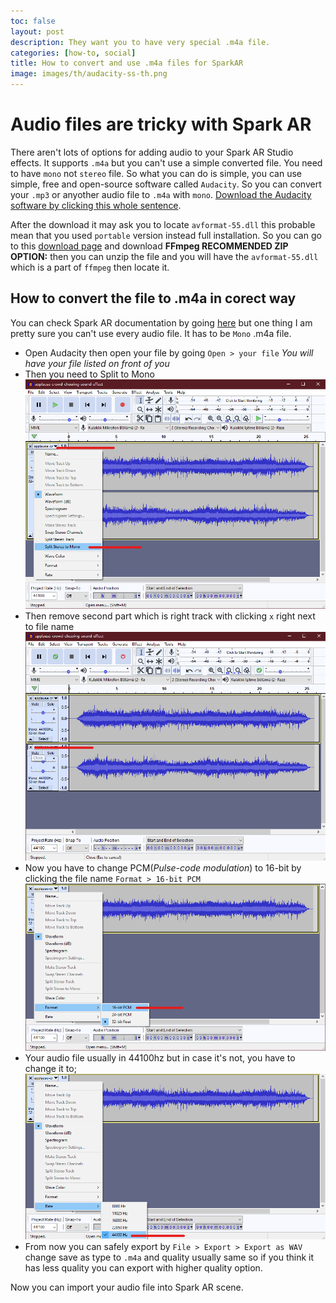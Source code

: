 ```yaml
---
toc: false
layout: post
description: They want you to have very special .m4a file.
categories: [how-to, social]
title: How to convert and use .m4a files for SparkAR
image: images/th/audacity-ss-th.png
---
```

# Audio files are tricky with Spark AR

There aren't lots of options for adding audio to your Spark AR Studio effects. It supports `.m4a` but you can't use a simple converted file. You need to have `mono` not `stereo` file. So what you can do is simple, you can use simple, free and open-source software called `Audacity`. So you can convert your `.mp3` or anyother audio file to `.m4a` with `mono`. [Download the Audacity software by clicking this whole sentence](https://www.audacityteam.org/download/). 

After the download it may ask you to locate `avformat-55.dll` this probable mean that you used `portable` version instead full installation. So you can go to this [download page](https://lame.buanzo.org/#lamewindl) and download **FFmpeg RECOMMENDED ZIP OPTION:** then you can unzip the file and you will have the `avformat-55.dll` which is a part of `ffmpeg` then locate it.


## How to convert the file to .m4a in corect way

You can check Spark AR documentation by going [here](https://sparkar.facebook.com/ar-studio/learn/documentation/docs/audio/) but one thing I am pretty sure you can't use every audio file. It has to be `Mono` .m4a file.

- Open Audacity then open your file by going `Open > your file`
*You will have your file listed on front of you*
- Then you need to Split to Mono
![This is how you can do](/images/audacity-ss1.png)
- Then remove second part which is right track with clicking `x` right next to file name
![This is how you can do](/images/audacity-ss2.png)
- Now you have to change PCM(*Pulse-code modulation*) to 16-bit by clicking the file name `Format > 16-bit PCM`
![This is how you can do](/images/audacity-ss3.png)
- Your audio file usually in 44100hz but in case it's not, you have to change it to;
![This is how you can do](/images/audacity-ss4.png)
- From now you can safely export by `File > Export > Export as WAV` change save as type to `.m4a` and quality usually same so if you think it has less quality you can export with higher quality option.

Now you can import your audio file into Spark AR scene.